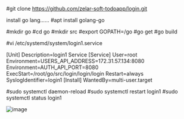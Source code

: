 #git clone https://github.com/zelar-soft-todoapp/login.git 

install go lang......
#apt install golang-go

#mkdir go
#cd go
#mkdir src
#export GOPATH=/go
#go get
#go build

#vi /etc/systemd/system/login1.service

[Unit]
Description=login1 Service
[Service]
User=root
Environment=USERS_API_ADDRESS=172.31.57.134:8080
Environment=AUTH_API_PORT=8080
ExecStart=/root/go/src/login/login/login
Restart=always
SyslogIdentifier=login1
[Install]
WantedBy=multi-user.target


#sudo systemctl daemon-reload
#sudo systemctl restart login1
#sudo systemctl status login1


![image](https://user-images.githubusercontent.com/82602260/116801066-12f2b380-ab24-11eb-9758-411f75e1d181.png)

